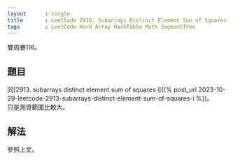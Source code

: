 ```yaml
---
layout      : single
title       : LeetCode 2916. Subarrays Distinct Element Sum of Squares II
tags        : LeetCode Hard Array HashTable Math SegmentTree
---
```

雙周賽116。

## 題目

同[2913. subarrays distinct element sum of squares i]({% post_url 2023-10-29-leetcode-2913-subarrays-distinct-element-sum-of-squares-i %})。  
只是測資範圍比較大。  

## 解法

參照上文。  
